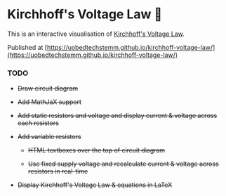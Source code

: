 # Kirchhoff's Voltage Law :crystal_ball:

This is an interactive visualisation of [Kirchhoff's Voltage Law](https://en.wikipedia.org/wiki/Kirchhoff%27s_circuit_laws#Kirchhoff.27s_voltage_law_.28KVL.29).

Published at [https://uobedtechstemm.github.io/kirchhoff-voltage-law/](https://uobedtechstemm.github.io/kirchhoff-voltage-law/)

### TODO

* ~~Draw circuit diagram~~

* ~~Add MathJaX support~~

* ~~Add static resistors and voltage and display current & voltage across each resistors~~

* ~~Add variable resistors~~

  * ~~HTML textboxes over the top of circuit diagram~~

  * ~~Use fixed supply voltage and recalculate current & voltage across resistors in real-time~~


* ~~Display Kirchhoff's Voltage Law & equations in LaTeX~~
